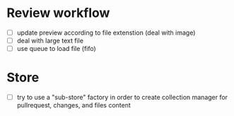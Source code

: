 # Review workflow
* [ ] update preview according to file extenstion (deal with image)
* [ ] deal with large text file
* [ ] use queue to load file (fifo)

# Store
* [ ] try to use a "sub-store" factory in order to create collection manager for pullrequest, changes, and files content
